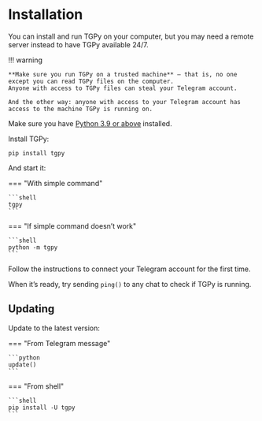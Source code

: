 # Installation

You can install and run TGPy on your computer, but you may need a remote server instead to have TGPy available 24/7.

!!! warning

    **Make sure you run TGPy on a trusted machine** — that is, no one except you can read TGPy files on the computer.
    Anyone with access to TGPy files can steal your Telegram account.

    And the other way: anyone with access to your Telegram account has access to the machine TGPy is running on.

Make sure you have [Python 3.9 or above](https://www.python.org/) installed.

Install TGPy:

```shell
pip install tgpy
```

And start it:

=== "With simple command"

    ```shell
    tgpy
    ```

=== "If simple command doesn’t work"

    ```shell
    python -m tgpy
    ```

Follow the instructions to connect your Telegram account for the first time.

When it’s ready, try sending `ping()` to any chat to check if TGPy is running.

## Updating

Update to the latest version:

=== "From Telegram message"

    ```python
    update()
    ```

=== "From shell"

    ```shell
    pip install -U tgpy
    ```
